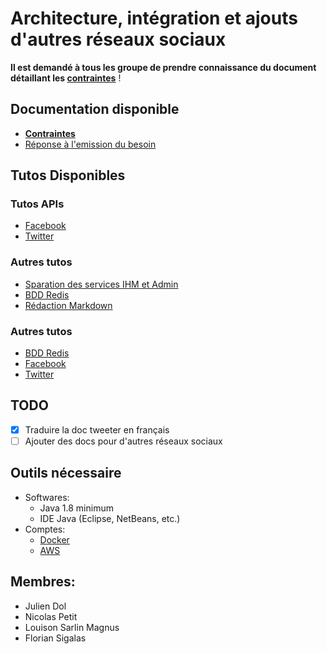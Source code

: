 # Architecture, intégration et ajouts d'autres réseaux sociaux

**Il est demandé à tous les groupe de prendre connaissance du document détaillant les [contraintes](/docs/mandatory.md)** !

## Documentation disponible

- **[Contraintes](/docs/mandatory.md)**
- [Réponse à l'emission du besoin](/docs/reponse_besoin.md)

## Tutos Disponibles

### Tutos APIs

- [Facebook](/tutos/tuto_API_Facebook.md)
- [Twitter](tutos/tuto_API_Tweeter.md)

### Autres tutos

- [Sparation des services IHM et Admin](tutos/tuto_separation_ihm_admin.md)
- [BDD Redis](tutos/tuto_BDDRedis.md)
- [Rédaction Markdown](https://guides.github.com/features/mastering-markdown/)

### Autres tutos

- [BDD Redis](tuto_apis/tuto_BDDRedis.md)
- [Facebook](/tuto_apis/tuto_API_Facebook.md)
- [Twitter](tuto_apis/tuto_API_Tweeter.md)

## TODO

- [x] Traduire la doc tweeter en français
- [ ] Ajouter des docs pour d'autres réseaux sociaux

## Outils nécessaire

- Softwares:
  + Java 1.8 minimum
  + IDE Java (Eclipse, NetBeans, etc.)
- Comptes:
  + [Docker](https://www.docker.com/)
  + [AWS](https://aws.amazon.com/)

## Membres:

- Julien Dol
- Nicolas Petit
- Louison Sarlin Magnus
- Florian Sigalas
